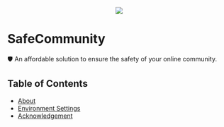 <p align="center">
    <a href="https://safecommunity.aiggez.com"><img src="https://github.com/AIGGEZ/safecommunity/blob/main/public/logo.png?raw=true" /></a>
</p>

# SafeCommunity
🛡️ An affordable solution to ensure the safety of your online community.

## Table of Contents
* [About](#about)
* [Environment Settings](#environment-settings)
* [Acknowledgement](#acknowledgement)
